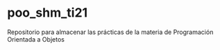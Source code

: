 # poo_shm_ti21
Repositorio para almacenar las prácticas de la materia de Programación Orientada a Objetos
